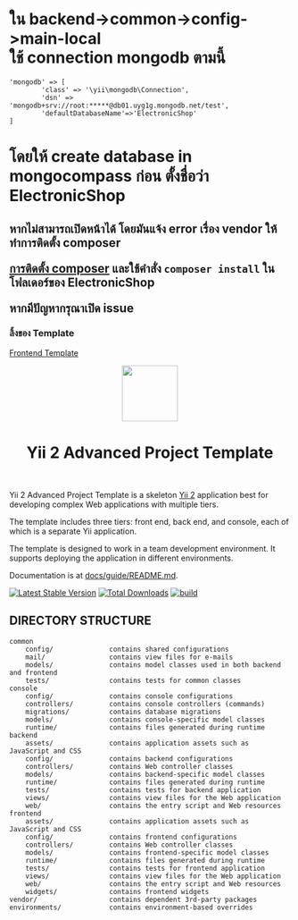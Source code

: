 # ใน backend->common->config->main-local <br> ใช้ connection mongodb ตามนี้
    'mongodb' => [
            'class' => '\yii\mongodb\Connection',
            'dsn' => 'mongodb+srv://root:*****@db01.uyg1g.mongodb.net/test',
            'defaultDatabaseName'=>'ElectronicShop'
    ]
# โดยให้ create database in mongocompass ก่อน ตั้งชื่อว่า ElectronicShop<p/>

<h2>
    <p>
        หากไม่สามารถเปิดหน้าได้ โดยมันแจ้ง error เรื่อง vendor ให้ทำการติดตั้ง composer
    </p>
    <p>
        <a href="https://l.messenger.com/l.php?u=https%3A%2F%2Fwww.hostinger.com%2Ftutorials%2Fhow-to-install-composer&h=AT0rkU2-uep1u58ROZZjOnmXiCRFYmJXf_FLF0ZksjOAImRTzCPGDNrY3QM3X4lPWZpnm7e0j8ZBVuQzCnWwmUJxgwm1dejGpCJVRBbktwxC3g8eI6jdP1H2_1YNEL26PgPrBQ">การติดตั้ง composer</a>
        และใช้คำสั่ง <code>composer install</code> ในโฟลเดอร์ของ ElectronicShop
    </p>
    <p>หากมีปัญหากรุณาเปิด issue</p>
</h2>

<p>
    <h3>ลิ้งของ Template</h3>
    <a href="https://themewagon.com/themes/free-bootstrap-4-html5-ecommerce-website-template-aranoz/">Frontend Template</a>
</p>

<p align="center">
    <a href="https://github.com/yiisoft" target="_blank">
        <img src="https://avatars0.githubusercontent.com/u/993323" height="100px">
    </a>
    <h1 align="center">Yii 2 Advanced Project Template</h1>
    <br>
</p>

Yii 2 Advanced Project Template is a skeleton [Yii 2](http://www.yiiframework.com/) application best for
developing complex Web applications with multiple tiers.

The template includes three tiers: front end, back end, and console, each of which
is a separate Yii application.

The template is designed to work in a team development environment. It supports
deploying the application in different environments.

Documentation is at [docs/guide/README.md](docs/guide/README.md).

[![Latest Stable Version](https://img.shields.io/packagist/v/yiisoft/yii2-app-advanced.svg)](https://packagist.org/packages/yiisoft/yii2-app-advanced)
[![Total Downloads](https://img.shields.io/packagist/dt/yiisoft/yii2-app-advanced.svg)](https://packagist.org/packages/yiisoft/yii2-app-advanced)
[![build](https://github.com/yiisoft/yii2-app-advanced/workflows/build/badge.svg)](https://github.com/yiisoft/yii2-app-advanced/actions?query=workflow%3Abuild)

DIRECTORY STRUCTURE
-------------------

```
common
    config/              contains shared configurations
    mail/                contains view files for e-mails
    models/              contains model classes used in both backend and frontend
    tests/               contains tests for common classes    
console
    config/              contains console configurations
    controllers/         contains console controllers (commands)
    migrations/          contains database migrations
    models/              contains console-specific model classes
    runtime/             contains files generated during runtime
backend
    assets/              contains application assets such as JavaScript and CSS
    config/              contains backend configurations
    controllers/         contains Web controller classes
    models/              contains backend-specific model classes
    runtime/             contains files generated during runtime
    tests/               contains tests for backend application    
    views/               contains view files for the Web application
    web/                 contains the entry script and Web resources
frontend
    assets/              contains application assets such as JavaScript and CSS
    config/              contains frontend configurations
    controllers/         contains Web controller classes
    models/              contains frontend-specific model classes
    runtime/             contains files generated during runtime
    tests/               contains tests for frontend application
    views/               contains view files for the Web application
    web/                 contains the entry script and Web resources
    widgets/             contains frontend widgets
vendor/                  contains dependent 3rd-party packages
environments/            contains environment-based overrides
```
